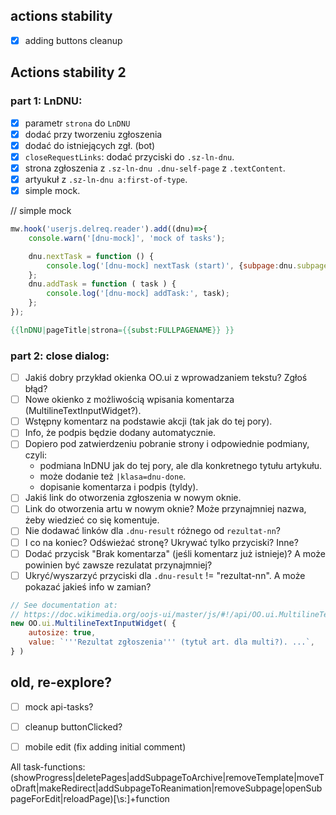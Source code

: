 ## actions stability 
- [x] adding buttons cleanup

## Actions stability 2
### part 1: LnDNU:
- [x] parametr `strona` do `LnDNU`
- [x] dodać przy tworzeniu zgłoszenia
- [x] dodać do istniejących zgł. (bot)
- [x] `closeRequestLinks`: dodać przyciski do `.sz-ln-dnu`.
- [x] strona zgłoszenia z `.sz-ln-dnu .dnu-self-page` z `.textContent`.
- [x] artyukuł z `.sz-ln-dnu a:first-of-type`.
- [x] simple mock.

// simple mock
```js
mw.hook('userjs.delreq.reader').add((dnu)=>{
	console.warn('[dnu-mock]', 'mock of tasks');

	dnu.nextTask = function () {
		console.log('[dnu-mock] nextTask (start)', {subpage:dnu.subpage, close_href:dnu.close_href, pages_to_process:dnu.pages_to_process});
	};
	dnu.addTask = function ( task ) {
		console.log('[dnu-mock] addTask:', task);
	};
});
```

```mediawiki
{{lnDNU|pageTitle|strona={{subst:FULLPAGENAME}} }}
```

### part 2: close dialog:
- [ ] Jakiś dobry przykład okienka OO.ui z wprowadzaniem tekstu? Zgłoś błąd?
- [ ] Nowe okienko z możliwością wpisania komentarza (MultilineTextInputWidget?).
- [ ] Wstępny komentarz na podstawie akcji (tak jak do tej pory).
- [ ] Info, że podpis będzie dodany automatycznie.
- [ ] Dopiero pod zatwierdzeniu pobranie strony i odpowiednie podmiany, czyli:
	- podmiana lnDNU jak do tej pory, ale dla konkretnego tytułu artykułu.
	- może dodanie też `|klasa=dnu-done`.
	- dopisanie komentarza i podpis (tyldy).
- [ ] Jakiś link do otworzenia zgłoszenia w nowym oknie.
- [ ] Link do otworzenia artu w nowym oknie? Może przynajmniej nazwa, żeby wiedzieć co się komentuje.
- [ ] Nie dodawać linków dla `.dnu-result` różnego od `rezultat-nn`?
- [ ] I co na koniec? Odświeżać stronę? Ukrywać tylko przyciski? Inne?
- [ ] Dodać przycisk "Brak komentarza" (jeśli komentarz już istnieje)? A może powinien być zawsze rezulatat przynajmniej?
- [ ] Ukryć/wyszarzyć przyciski dla `.dnu-result` != "rezultat-nn". A może pokazać jakieś info w zamian?

```js
// See documentation at: 
// https://doc.wikimedia.org/oojs-ui/master/js/#!/api/OO.ui.MultilineTextInputWidget
new OO.ui.MultilineTextInputWidget( {
	autosize: true,
	value: `'''Rezultat zgłoszenia''' (tytuł art. dla multi?). ...`,
} )
```

## old, re-explore?
- [ ] mock api-tasks?
- [ ] cleanup buttonClicked?
- [ ] mobile edit (fix adding initial comment)


All task-functions:
(showProgress|deletePages|addSubpageToArchive|removeTemplate|moveToDraft|makeRedirect|addSubpageToReanimation|removeSubpage|openSubpageForEdit|reloadPage)[\s:]+function